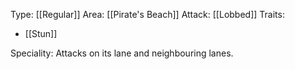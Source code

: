 Type: [[Regular]]
Area: [[Pirate's Beach]]
Attack: [[Lobbed]]
Traits:
- [[Stun]]

Speciality: Attacks on its lane and neighbouring lanes.